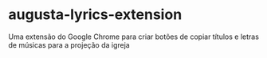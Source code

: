 # augusta-lyrics-extension
Uma extensão do Google Chrome para criar botões de copiar títulos e letras de músicas para a projeção da igreja
